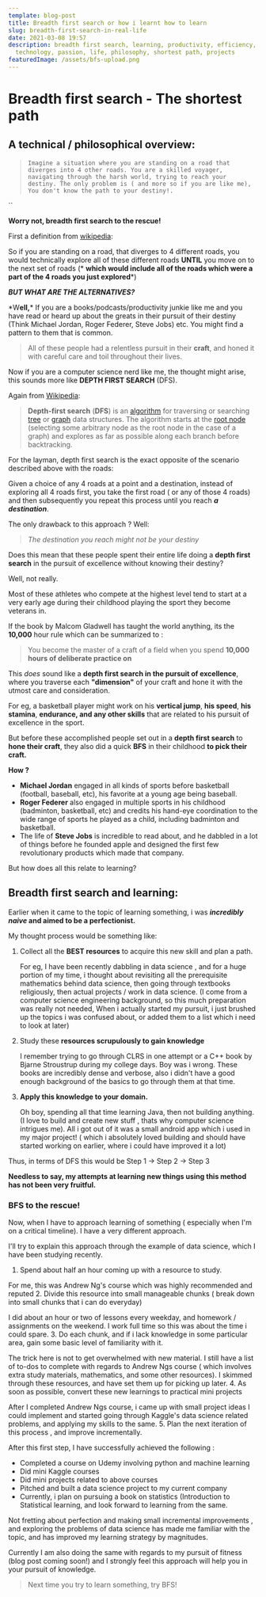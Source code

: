 ```yaml
---
template: blog-post
title: Breadth first search or how i learnt how to learn
slug: breadth-first-search-in-real-life
date: 2021-03-08 19:57
description: breadth first search, learning, productivity, efficiency,
  technology, passion, life, philosophy, shortest path, projects
featuredImage: /assets/bfs-upload.png
---
```

# Breadth first search - The shortest path 

## A technical / philosophical overview:

> `Imagine a situation where you are standing on a road that diverges into 4 other roads. You are a skilled voyager, navigating through the harsh world, trying to reach your destiny. The only problem is ( and more so if you are like me), You don't know the path to your destiny!.`

``

**Worry not, breadth first search to the rescue!**

First a definition from [wikipedia](https://en.wikipedia.org/wiki/Breadth-first_search):

So if you are standing on a road, that diverges to 4 different roads, you would technically explore all of these different roads **UNTIL** you move on to the next set of roads (* **which would include all of the roads which were a part of the 4 roads you just explored***)

***BUT WHAT ARE THE ALTERNATIVES?***

\*W**ell,*** If you are a books/podcasts/productivity junkie like me and you have read or heard up about the greats in their pursuit of their destiny (Think Michael Jordan, Roger Federer, Steve Jobs) etc. You might find a pattern to them that is common. 

>  All of these people had a relentless pursuit in their **craft**, and honed it with careful care and toil throughout their lives.

Now if you are a computer science nerd like me, the thought might arise, this sounds more like **DEPTH FIRST SEARCH** (DFS).

Again from [Wikipedia](https://en.wikipedia.org/wiki/Depth-first_search#:~:text=Depth%2Dfirst%20search%20(DFS),along%20each%20branch%20before%20backtracking.):

<!--StartFragment-->

> **Depth-first search** (**DFS**) is an [algorithm](https://en.wikipedia.org/wiki/Algorithm "Algorithm") for traversing or searching [tree](https://en.wikipedia.org/wiki/Tree_data_structure "Tree data structure") or [graph](https://en.wikipedia.org/wiki/Graph_(data_structure) "Graph (data structure)") data structures. The algorithm starts at the [root node](https://en.wikipedia.org/wiki/Tree_(data_structure)#Terminology "Tree (data structure)") (selecting some arbitrary node as the root node in the case of a graph) and explores as far as possible along each branch before backtracking.

<!--EndFragment-->

For the layman, depth first search is the exact opposite of the scenario described above with the roads: 

Given a choice of any 4 roads at a point and a destination, instead of exploring all 4 roads first, you take the first road ( or any of those 4 roads) and then subsequently you repeat this process until you reach ***a destination***.  

The only drawback to this approach ? Well:

> *The destination you reach might not be your destiny*

Does this mean that these people spent their entire life doing a **depth first search** in the pursuit of excellence without knowing their destiny?

Well, not really. 

Most of these athletes who compete at the highest level tend to start at a very early age during their childhood playing the sport they become veterans in.

 If the book by Malcom Gladwell has taught the world anything, its the **10,000** hour rule which can be summarized to :

>  You become the master of a craft of a field when you spend **10,000 hours of deliberate practice on** 

This *does* sound like a **depth first search in the pursuit of excellence**, where you traverse each **"dimension"** of your craft and hone it with the utmost care and consideration.

 For eg, a basketball player might work on his **vertical jump**, **his speed**, **his stamina**, **endurance, and any other skills**  that are related to his pursuit of excellence in the sport.

But before these accomplished people set out in a **depth first search** to **hone their craft**, they also did a quick **BFS** in their childhood **to pick their craft.**

**How ?**

* **Michael Jordan** engaged in all kinds of sports before basketball (football, baseball, etc), his favorite at a young age being baseball. 
* **Roger Federer**  also engaged in multiple sports in his childhood (badminton, basketball, etc) and credits his hand-eye coordination to the wide range of sports he played as a child, including badminton and basketball.
* The life of **Steve Jobs** is incredible to read about, and he dabbled in a lot of things before he founded apple and designed the first few revolutionary products which made that company.



But how does all this relate to learning?

## Breadth first search and learning:

Earlier when it came to the topic of learning something, i was ***incredibly naive* and aimed to be a perfectionist.**

My thought process would be something like:

1. Collect all the **BEST resources** to acquire this new skill and plan a path.

   For eg, I have been recently dabbling in data science , and for a huge portion of my time, i thought about revisiting all the prerequisite mathematics behind data science, then going through textbooks religiously, then actual projects / work in data science. (I come from a computer science engineering background, so this much preparation was  really not needed, When i actually started my pursuit, i just brushed up the topics i was confused about, or added them to a list which i need to look at later)
2. Study these **resources scrupulously to gain knowledge**

   I remember trying to go through CLRS in one attempt or a C++ book by Bjarne Stroustrup during my college   days. Boy was i wrong. These books are incredibly dense  and verbose, also i didn't have a good enough background of the basics to go through them at that time.

3. **Apply this knowledge to your domain.**

   Oh boy, spending all that time learning Java, then not building anything. (I love to build and create new stuff , thats why computer science intrigues me). All i got out of it was a small android app which i used in my major project! ( which i absolutely loved building and should have started working on earlier, where i could have improved it a lot)



Thus, in terms of DFS this would be  Step 1 -> Step 2 -> Step 3

**Needless to say, my attempts at learning new things using this method has not been very fruitful.**



### **BFS to the rescue!**

Now, when I have to approach learning of something ( especially when I'm on a critical timeline). I have a very different approach. 

I'll try to explain this approach through the example of data science, which I have been studying recently.

1.  Spend about half an hour coming up with a resource to study. 

   For me, this was Andrew Ng's course which was highly recommended and reputed
2.  Divide this resource into small manageable chunks ( break down into small chunks that i can do everyday)

   I did about an hour or two of lessons every weekday, and homework / assignments on the weekend. I work full time so this was about the time i could spare.
3.  Do each chunk, and if i lack knowledge in some particular area, gain some basic level of familiarity with it.

   The trick here is not to get overwhelmed with new material. I still have a list of to-dos to complete with regards to Andrew Ngs course ( which involves extra study materials, mathematics, and some other resources). I skimmed through these resources, and have set them up for picking up later.
4. As soon as possible, convert these new learnings to practical mini projects

   After I completed Andrew Ngs course, i came up with small project ideas I could implement and started going through Kaggle's data science related problems, and applying my skills to the same.
5.  Plan the next iteration of this process , and improve incrementally.

   After this first step, I have successfully achieved the following :

   * Completed a course on Udemy involving python and machine learning
   * Did mini Kaggle courses 
   * Did mini projects related to above courses
   * Pitched and built a data science project to my current company
   * Currently, i plan on pursuing a book on statistics (Introduction to Statistical learning, and look forward to learning from the same.



Not fretting about perfection and making small incremental improvements , and exploring the problems of data science has made me familiar with the topic, and has improved my learning strategy by magnitudes.

 Currently I am also doing the same with regards to my pursuit of fitness (blog post coming soon!) and I strongly feel this approach will help you in your pursuit of knowledge.



> Next time you try to learn something, try BFS!